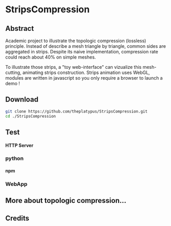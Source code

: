 # StripsCompression

## Abstract

Academic project to illustrate the topologic compression (lossless) principle.
Instead of describe a mesh triangle by triangle, common sides are aggregated in strips.
Despite its naive implementation, compression rate could reach about 40% on simple meshes.

To illustrate those strips, a "toy web-interface" can vizualize this mesh-cutting, animating strips construction.
Strips animation uses WebGL, modules are written in javascript so you only require a browser to launch a demo !

## Download 

```bash
git clone https://github.com/theplatypus/StripsCompression.git
cd ./StripsCompression
```

## Test 

#### HTTP Server

### python

#### npm 

### WebApp

## More about topologic compression...

## Credits

